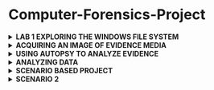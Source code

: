 # Computer-Forensics-Project

<details>
<summary><b>LAB 1 EXPLORING THE WINDOWS FILE SYSTEM</b></summary>

  ### INTRODUCTION

  The Windows New Technology File System (NTFS) file system is commonly used to 
organize and handle functions such as read, write and search on most Windows 
Operating Systems, starting with Windows NT. In this lab, we will explore the NTFS 
system and how to interpret the Master File Table or MFT. 

### OBJECTIVE 
In this lab, I will be conducting forensic practices using various tools. I will be 
performing the following tasks: 
1. Getting Familiar with MFT File Viewer 
2. Identifying Attributes with MFT File Viewer

   1. Getting familiar with MFT File Viewer using the CAINE VM for forensics;
  
   a. Open a new terminal by clicking on the MATE Terminal icon located on the 
  bottom panel and navigate /usr/local/bin directory by typing the command cd /usr/local/bin followed 
  by pressing Enter.
![image](https://github.com/user-attachments/assets/4d1f59af-f085-44e2-8457-90580e964614)

b. Launch the MFT File Viewer application by entering the command below.  
MFTView.py /home/caine/Desktop/Windows\ MFT/MFT

![image](https://github.com/user-attachments/assets/4885c5b8-4c96-4795-934e-4b1b991bac5e)
A new MFT File Viewer screen will appear. 

C. Expand the MFT file by clicking on the arrow next to the folder icon in the left 
pane.  

![image](https://github.com/user-attachments/assets/169fc715-9e98-4900-a616-4a2e12230948)

D. In the left pane, click on the $MFT file to explore the metadata and Once $MFT is selected, click on the Metadata tab in the middle pane.

![image](https://github.com/user-attachments/assets/cac803ec-f900-4e83-a93d-9456fe05827a)

E.  On the Metadata tab, this is the first record or “Record 0” for the file system. 
Found within the MFT record are various attributes. Click on the Attributes tab.

![image](https://github.com/user-attachments/assets/7e616ccc-b206-48b3-9592-510371596f8e)

In each Record, there are attributes. The first attribute type 0x10 is called 
$Standard Information. Its type is 16 which is the decimal equivalent to hex 
value of 0x10. Its respective size is 96 bytes and the file is Resident (True) in the 
MFT. Resident means its size is less than 512 bytes, so it can reside in the MFT 
and does not have to be outside of the MFT located on the disk.

F. Click on the Hex Dump tab to view the hex values.
![image](https://github.com/user-attachments/assets/e781f3e0-e680-4618-a28f-a5dc024c0ec0)
. Notice that the MFT header fields all start with File 0 at offset 0x00.

G. Note that the size of the MFT record located at offset 0x1c to 0x1f is the default 
size of 0x400 or 262144 bytes. 
![image](https://github.com/user-attachments/assets/33143219-06bd-4778-babf-bd3e74b23342)

H. Locate the length of the header at offset 0x14 and is 0x38 or 56 bytes.
![image](https://github.com/user-attachments/assets/32178233-5ac0-44ae-83ec-06e53b91b24e)


<summary><b>Identifying Attributes with MFT File Viewer</b><summary></summary>

1. While on the Hex Dump tab, locate where the Standard Information attribute 
0x10 starts on offset 0x38.
![image](https://github.com/user-attachments/assets/453c72a6-b30d-40e3-9a3e-3df27852737f)

2. The size of the Standard Information attribute is at offset 0x04 and 0x05 from 
the beginning of the attribute. Its size is 0x60 or 96 bytes.
![image](https://github.com/user-attachments/assets/a60ba025-f2db-4279-bbd1-3df95977cafe)

3. Identify the creation date and time at 0x18 to 0x1F. When decoded, it can be 
concluded that this is stored in a Windows 64 bit hex format – Little Endian.
![image](https://github.com/user-attachments/assets/a5159f24-fdb5-42a6-9469-bda727d71e5e)

4. The last modified date and time for the file is next. Notice that the value is the 
same as the previous creation date and time.
![image](https://github.com/user-attachments/assets/ff774821-2b0f-40cc-9d44-3ec47c572888)

5. Next is the last access date and time. Notice the same value again.
![image](https://github.com/user-attachments/assets/b5f6bc14-59b8-45e2-9042-2ff3f7cbb1e9)

6. The next line of hex is the record access date and time. Notice the dates are the 
same.
![image](https://github.com/user-attachments/assets/44e0d3ca-6dc7-4a31-b65e-e444e5ea8999)

7. Navigate to the Metadata tab and compare the values to the actual values. The 
hex values should match. 
![image](https://github.com/user-attachments/assets/f532495b-1a77-49de-9c7a-cafe7e17723c)

8. Click on the Attributes tab and Identify the next attribute, 0x30 $Filename Information. Its type is 48, which is 
decimal for 0x30. Its respective size is 104 bytes and its resident. 
![image](https://github.com/user-attachments/assets/ead8a582-a38e-47b7-9c3b-63e8d799e16c)

9. Click on the Hex Dump tab, At offset 0x98, the attribute 0x30 can be located
![image](https://github.com/user-attachments/assets/d119a593-ed5e-43f4-9bd9-df0dd8dceb2b)

10.  Identify the size by locating bytes 0x04 and 0x05 from the 0x30. Notice the size is 
68 bytes in hex, which is 104 bytes in decimal. It is also a resident record.
![image](https://github.com/user-attachments/assets/f8c421bc-a72d-49f2-ac6b-edfabd7d29d1)

11. Click on the Attributes tab and identify the 0x80 attribute
![image](https://github.com/user-attachments/assets/a152706d-dc94-443b-911f-fe9dd27f9566)
Notice the attribute is the $Data attribute, which is type 0x80 or 128. Its size is 
72 bytes and its non-resident.

12. Click on the Hex Dump tab to analyze the $Data attribute more closely. Identify offset 0x100 to locate attribute 0x80. Move to bytes 0x04 and 0x05 from 
there to find the size. 
![image](https://github.com/user-attachments/assets/194b6484-2a08-4510-baec-f8c31d0c875a)
    
13. Notice that it is 48 in hex or 72 bytes in decimal. Move three more bytes to find 
the non-resident flag set
![image](https://github.com/user-attachments/assets/7f3cef2e-e470-44eb-995a-f4a6031b72b7)

14. Notice that the end of the MFT record is at offset 0x200
 ![image](https://github.com/user-attachments/assets/64f3157a-f3ca-4fde-8b32-cc7d18257d92)
   
15. Click on the Attributes tab and Compare the values found from the Hex Dump tab to the Attributes tab.
![image](https://github.com/user-attachments/assets/1179f7a4-53db-4569-af93-f69b8e6fc6dd)

16 Click on the Hex Dump tab. The last record is $Bitmap and its type 0xb0 is 176 
bytes in decimal. Its size is 80 in hex and is non-resident.
  ![image](https://github.com/user-attachments/assets/6724de88-8e5f-4c70-80be-6ff08ba60054)

17. Each record’s respective metadata can have multiple attributes and the same 
techniques that were applied in this lab can be used for each NTFS System file. 
As an example, click on the $Bitmap file in the left pane. Navigate to the Attributes tab while having the $Bitmap file selected. Notice the resident and non-resident data is shown for each attribute when 
looking through the different Records. 
![image](https://github.com/user-attachments/assets/e239eab0-e020-4503-aa6d-496e9f2f16ea)

If the Hex Dump data cannot be seen underneath Resident, expand the window 
size so that the window takes up the entire screen. Once this is done, the Hex 
Dump data will appear. 
</details>



<details>
  <summary><b>ACQUIRING AN IMAGE OF EVIDENCE MEDIA</b></summary>
  <b>OBJECTIVE</b>

  The objective of this lab is to acquire a forensic image of evidence media while strictly adhering to the first rule of digital forensics: preserving the integrity of the original evidence. After securing and retrieving the evidence, the lab will demonstrate the process of creating an exact, bit-for-bit copy (image) of the original data using appropriate forensic tools. The exercise will emphasize the importance of conducting analysis solely on the acquired copy to avoid altering the original data. Furthermore, the lab will explore the use of write-blocking devices, particularly in the context of FAT and NTFS file systems, and how they are crucial when using Windows-based acquisition tools. The goal is to ensure that the original evidence remains unmodified, guaranteeing the accuracy and validity of any subsequent forensic analysis.



<b>Task 1 - Using Autopsy to Acquire a Drive Image</b>

Autopsy is a powerful forensic analysis tool that allows you to acquire and examine data from various file systems. It supports file systems such as Microsoft FAT and NTFS, as well as Linux Ext2, Ext3, and Ext4, and other UNIX file systems. Autopsy can be used on Windows XP or older operating systems to perform thorough investigations and data analysis.

<b>STEPS</b>
We will be doing this lab on a provisioned Windows 10 OS on MidTap.

1. Open the <b>File Explorer</b> icon on the task bar, the navigate to the C:\work location
   This folder will serve as the storage location for data and other files generated by Autopsy while acquiring and analyzing evidence.

![image](https://github.com/user-attachments/assets/cdec71c7-be21-42a2-80ff-308ae6b5601c)

The following steps will demonstrate how to acquire an image of the drive labeled E, named USB. Please note that this is not an actual USB drive, but a fixed drive on the computer.

The process of acquiring an image can be applied to other types of media as well, including fixed disk drives and portable storage devices like USB flash drives.

2. Right-click Autopsy 4.6.0 on desktop, then click Run as administrator on the menu. Click Yes in the UAC if necessary.
![image](https://github.com/user-attachments/assets/1104f0b8-da79-48a1-bb46-56394b84db5b)


3. In the Autopsy welcome window, click New Case.
![image](https://github.com/user-attachments/assets/2fa41a1c-9186-4669-b14a-ceb7028471c2)

4. In the New Case Information box, type Proj01 in the Case Name box and set the Base Directory to Work. Click Next.
![image](https://github.com/user-attachments/assets/d7249f82-8d64-4550-8f95-d63f42b0904f)

5. In the Optional Information box, click Finish.
![image](https://github.com/user-attachments/assets/24d899fa-bb8e-4d8e-ad56-92c9d18665ee)

6. In the Add Data Source dialog box, click Local Disk, and click Next.
![image](https://github.com/user-attachments/assets/a32b32f8-1f39-4fc6-a6bf-a6cbda15f449)

7. In the Select Data Source box, select the disk USB (E:), then click Next.
  ![image](https://github.com/user-attachments/assets/e0dde5a6-c958-4cbf-984d-f09b225c1fca)

8. Click Next in the Configure Ingest Modules window.

9. Once the drive is finished being analyzed, click Finish
![image](https://github.com/user-attachments/assets/459bc727-2fd2-44f2-ba73-3f9392fcfd3a)


10. Click Case, select Exit from the menu to exit Autopsy.
![image](https://github.com/user-attachments/assets/99bef6cc-012c-4e1a-b7c1-c0d4013aa36d)


THIS EXERCISE COMPLETES MY FIRST FORENSICS DATA ACQUISITION.
</details>


<details>

<summary><b>USING AUTOPSY TO ANALYZE EVIDENCE</b></summary>

In the following steps, I will analyze George Montgomery’s drive. The first task is loading the acquired image into Autopsy by following these steps:

1. Start Autopsy as an Admin
 ![image](https://github.com/user-attachments/assets/72b1d5aa-d69e-4bb5-902f-60538de175a1)
 
2. Create a new Case by clicking on New case

3.  In the Case Information dialog box, in the Case Name text box, type:  InChp01.  The name is solely for this lab.   However, you can use the name of the case you will be working on.
 ![image](https://github.com/user-attachments/assets/8d721922-47eb-4324-8ae1-8e9e986d63b0)
Set the Base Directory to your Work directory. Click Next.

4. Click Finish in the Optional Information dialog box.
![image](https://github.com/user-attachments/assets/a44ed6af-5a85-4612-bb2a-e47465892675)

4. In the Add Data Source box, click Disk Image or VM File and click Next.
![image](https://github.com/user-attachments/assets/51df3b45-56e9-4ffa-b14d-7c4a838f4e1d)


5. Leave Autopsy open and open File Explorer. Navigate to the folder C:\Work > Data files > Ch01 containing the image. Right click Ch01Inchp01.exe, point to 7-zip, then click Extract Here to extract the contents. Close File Explorer.
![image](https://github.com/user-attachments/assets/fb8975b0-56dc-4cf4-b38f-e815e786e852)

6. Back in Autopsy, click Browse then navigate to C:\Work > Data files > Ch01 and click InChp01.dd, then click Open. Click Next.
![image](https://github.com/user-attachments/assets/5879fe8e-3796-4fed-b95c-8e5c03137745)

7. Click Next in the Configure Ingest Modules dialog box. Once the data source has been added, click Finish.
![image](https://github.com/user-attachments/assets/4ae07ee4-a82f-4ed1-98cf-4f0f75c1a642)

8. Click to expand Data Sources > Inchp01.dd in the left navigation pane. The Inchp01.dd file is then loaded in the main window.
![image](https://github.com/user-attachments/assets/07c8943a-5fd7-41a0-bb8e-2ebb69a7d04f)

9. In the right pane (the work area), click the confirmation.txt file to view its contents in the data area
![image](https://github.com/user-attachments/assets/1120f711-86bc-43e1-be98-3a802a0e7c32)

In the data area, you see the contents of the confirmation.txt file. Continue to navigate through the work and data areas and inspect the contents of the recovered evidence.
</details>


<details>
<summary><b>ANALYZING DATA</b></summary>

The next step involves analyzing the data and searching for information relevant to the complaint. This can be time-consuming, even if you know what to look for. To locate evidentiary artifacts, forensic analysts search for specific data values, which can include unique words, nonprintable characters (e.g., hexadecimal codes), or special printable characters like copyright (©) or registered trademark (®) symbols. Forensic tools, like Autopsy, allow you to search for these "keywords," which may consist of character strings or hexadecimal values (e.g., A9 for copyright). For this case, you will follow the steps to search for any reference to the name "George."

1. In the Autopsy window, Expand Data Sources > Inchp01.dd. Click Keyword Search in the upper-right hand corner. In the Search text box, type: password and click Search
   ![image](https://github.com/user-attachments/assets/83e7de34-f921-49d8-afd5-2cc8954fba9f)

2. When the search is finished, Autopsy displays the results in the search results pane in the work area. Note the tab labeled, Keyword search 1- password.
For each search you do in a case, Autopsy adds a new tab to help catalog your searches.
![image](https://github.com/user-attachments/assets/0c8ed4b4-ff8e-48ac-ae60-11bde085682a)

3. Click confirmation.txt.
Notice that confirmation.txt file is found to contain the string ‘password.’
![image](https://github.com/user-attachments/assets/14947637-43a4-456d-8902-cb9a13059b26)

4. Click to expand Results > Keyword Hits > Single Literal Keyword Search and note there are 2 instances of the keyword ‘password’.
![image](https://github.com/user-attachments/assets/3916bf30-13f1-4f3f-9117-980e4eaa72c5)


<b>GENERATING A REPORT</b>
Creating reports is an essential part of any digital forensics investigation. Using Autopsy, you can create reports in various formats. For this task, we will generate an HTML report

<b>STEPS</b>

1. Click Generate Report button at the top and Click the type of report you would like to generate under Report Modules - in this case choose HTML Report and click Next.
   ![image](https://github.com/user-attachments/assets/0260df69-6cf5-4a90-8f21-6dd39e6a92ee)

2. Leave All Results selected and then click Finish.
![image](https://github.com/user-attachments/assets/4fc3218d-b98d-462b-9142-e94c352f4431)

3. In the Report Generation Process dialog box, click Close.
   ![image](https://github.com/user-attachments/assets/86fc6b10-004e-458a-ba7c-06af566c94dc)

4. Click Reports in the navigation pane on the left and your report will appear in the right pane on the Listing tab
   ![image](https://github.com/user-attachments/assets/73e4fee3-5cfa-4025-87c6-c56374a66eef)

5. Double-click on the report, then choose to open it with your favorite browser to view the report.Double-click on the report, then choose to open it with your favorite browser to view the report.
![image](https://github.com/user-attachments/assets/50544a53-3d31-4f41-88ca-e9d17cb585d1)

</details>

<details>
<summary><b>SCENARIO BASED PROJECT</b></summary>

<b>SCENARIO</b>

The case in this project involves a suspicious death. Joshua Zarkan found his girlfriend’s dead body in her apartment and reported it. The first responding law enforcement officer seized a USB drive. A crime scene evidence technician skilled in data acquisition made an image of the USB drive with Autopsy and named it daylightTest.eve. Following the acquisition, the technician transported and secured the USB drive and placed it in a secure evidence locker at the police station. You have received the image file from the detective assigned to this case. He directs you to examine it and identify any evidentiary artifacts that might relate to this case.


1. First, let's run the Autopsy app as an Admin and create a new case. Enter C1Prj01 as the case name, make C:\Work\Data files\Ch01\ the Base Directory and then click Next. Click Finish
   ![image](https://github.com/user-attachments/assets/c12e3b0d-2c17-442e-9fb9-4b1f728fa4d4)


2. To add an image file, click Disk Image or VM File, then click Next.
   ![image](https://github.com/user-attachments/assets/9fb98885-9c37-428f-84ae-d72cb8843943)

3. Navigate to C:\Program Files (x86)\Technology Pathways\ProDiscover\Sample Images, click All Files, then click daylightTest.eve and then click Open.
![image](https://github.com/user-attachments/assets/f7750ede-4623-490d-b82d-0758371a47db)

4. Click Next in the Configure Ingest Modules, then click Finish.
   ![image](https://github.com/user-attachments/assets/43ade6b8-c0fc-4c91-9b76-3f6004b67241)

 5. Click to expand Views > File Types > By Extension > Documents > Plain Text (2), in the Listing area, notice the files that are listed  
   ![image](https://github.com/user-attachments/assets/557ef144-673e-42b0-b069-4fb2082fe599)

6. Right-click any file and click View in New Window. View the file, and then exit the program.
![image](https://github.com/user-attachments/assets/3bc662fd-a17f-4478-92ac-428a686fca7c)

7. If you decide to export a file, right-click the file and click Extract File(s). (Note: Creating a separate folder for exports is a good idea to keep your files organized.)
In the Save As dialog box that opens, navigate to the location where you want to save the file, and then click Save.

<b>FINAL REPORT</b>
Upon examining the acquired image of the USB drive (daylightTest.eve), two plain text files were identified: winter.txt and summer.txt. The content of winter.txt includes the text "2 pm," while summer.txt contains the text "3 pm." These times may hold significance in relation to the case, possibly indicating key moments that could be relevant to the timeline of events surrounding the suspicious death. The presence of these files and their specific references to times could potentially correlate with statements or evidence already collected, and further analysis may be necessary to determine their connection to the incident. As such, these files will be further investigated to understand their context and potential relevance to the ongoing investigation.
</details>



<details>
  <summary><b>SCENARIO 2</summary>


In this project, you work for a large corporation’s IT security company. Your duties include conducting internal computing investigations and forensics examinations on company computing systems. A paralegal from the Law Department, Ms. Jones, asks you to examine a USB drive belonging to an employee who left the company and now works for a competitor. The Law Department is concerned that the former employee might possess sensitive company data. Ms. Jones wants to know whether the USB drive contains anything significant.

In addition, she informs you that the former employee might have had access to confidential documents because a co-worker saw him accessing his manager’s computer on his last day of work. These confidential documents consist of 24 files with the text “fragment.” She wants you to locate any occurrences of these files on the USB drive’s bit-stream image.

<b>SSTEPS</b>

1. Start Autopsy. In the Welcome dialog box, click New Case, then enter the case name C1Prj02, and make C:\Work\Data files\Ch01\ the Base Directory and then click Next. Click Finish.
![image](https://github.com/user-attachments/assets/f10cd10f-a6e9-4fbc-98fe-566059ffdb3d)

2. Click Disk Image or VM File, then click Next.
Navigate to C:\Work\Data files\Ch01\, click All Files, then click FATSearchTestImage.eve, and then click Open.
![image](https://github.com/user-attachments/assets/9b1dcb3c-d5a8-4076-82e5-4070ba8907ec)

3. Click Next in the Configure Ingest Modules window, then click Finish.
Click to expand to expand the image file.
![image](https://github.com/user-attachments/assets/37ccdfbf-d658-49e7-b7ea-b7f312ff1aff)

4. To search for the keyword “fragment,” click the Keyword Search toolbar button to open the Search dialog box.
Type fragment in the list box for search keywords, click the Substring Match option button, then click Search.

![image](https://github.com/user-attachments/assets/f9d13f36-9c48-4c2f-ae65-48149b3df57e)

<b>FINAL REPORT</b>
Upon examining the bit-stream image of the USB drive, two files, file4.dat and file6.dat, were discovered. These files are of particular interest in light of the concern regarding the former employee's potential possession of sensitive company data. To address the Law Department's request, the next step would be to determine if these files contain any references or fragments related to the 24 confidential documents, which are known to include the text "fragment." These files will be further analyzed to ascertain their relevance to the ongoing investigation and whether they might hold any significant data related to the company’s sensitive information.
</details>


























